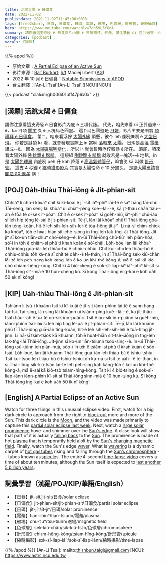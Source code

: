 ```yaml
---
title: 活跳太陽 ê 日偏食
date: 2022-11-02
publishdate: 2022-11-02T11:45:00+0800
tags: [free2share, 日食, 日偏食, 日珥, 電漿, 磁場, 色球層, 針形管, 縮時攝影]
hero: https://www.youtube.com/watch?v=7dh5VL5YGoA
summary: 請你看這支奇怪 ê 日食影片內底 ê 三項物件。代先，請注意看 ùi 正爿過來--ê、kā 日頭閘牢矣 ê 大塊烏色圓盤。
categories: [podcast]
vocals: [阿錕]
---
```


{{% apod %}}

- 原始文章：[A Partial Eclipse of an Active Sun](https://apod.nasa.gov/apod/ap221102.html)
- 影片來源：[Ralf Burkart](https://astrofotografie.ralf-kreuels.de/der-nahe-himmel); [h/t](https://en.wikipedia.org/wiki/Hat_tip) Maciej Libert ([AG](https://astronomische-gesellschaft.de/))
- 2022 年 10 月 ê 日偏食：[Notable Submissions to APOD](https://www.facebook.com/media/set/?set=a.151543340907585&type=3)
- 台文翻譯：[An-Li Tsai][An-Li Tsai] ([NCU][NCU])

{{< podcast "clalcmrgb006i01uff47p6k0x" >}}

## [漢羅] 活跳太陽 ê 日偏食
請你注意看這支奇怪 ê 日食影片內底 ê 三項代誌。
代先，咱先來看 ùi 正爿過來--ê、kā 日頭 [閘牢][block out] 矣 ê 大塊烏色圓盤。
這个烏色圓盤是 [月娘][Moon]，影片主要是咧翕 [頂禮拜 ê 日偏食][partial solar eclipse last week]。
第二，咱來看浮佇 [太陽外緣][Sun's edge] 頂懸，彼个 leh 爍咧爍咧 ê [大型日珥][large solar prominence t]。
你若是斟酌 kā 看，就會發現實際上 in 當咧 [落轉來][falling back] [太陽][Sun]。
日珥是高溫 [電漿][plasma] 組成--ê。
因為 [太陽磁場咧變化][Sun's changing magnetic field]，所以 in 就會暫時浮佇較懸 ê 所在。
落尾，咱來看太陽外緣 [咧跳舞 ê 鬚鬚][waver]。
這規組 [咧跳舞 ê 鬚鬚][wavering] 就敢若是一塊活--ê 地毯，in 是 [太陽色球層][Sun's chromosphere] 內底咧 peh 升 kah 降落 ê [高溫氣體管仔][hot gas tubes]，嘛會使 kā 叫做 [針形管][spicule]。
這支 4 秒鐘 ê [縮時攝影影片][time-lapse video] 其實是太陽性命 ê 10 分鐘久。
是講太陽應該會 [閣活 50 億年][last another 5 billion years] 講！

## [POJ] Oa̍h-thiàu Thài-iông ê Ji̍t-phian-si̍t
Chhiáⁿ lí chú-ì khòaⁿ chit ki kî-koài ê ji̍t-si̍t iáⁿ-phìⁿ lāi-té ê saⁿ hāng tāi-chì.
Tāi-seng, lán seng lâi khòaⁿ ùi chiàⁿ-pêng kòe--lâi--ê, kā ji̍t-thâu cha̍h tiâu--ah ê tōa tè o͘-sek îⁿ-pôaⁿ.
Chit ê o͘-sek îⁿ-pôaⁿ sī goe̍h-niû, iáⁿ-phìⁿ chú-iàu sī leh hip téng lé-pài ê ji̍t-phian-si̍t.
Tē-jī, lán lâi khòaⁿ phû tī Thài-iông gōa-iân téng-koân, hit-ê leh sih-leh-sih-leh ê tōa-hêng ji̍t-jíⁿ.
Lí nā-sī chim-chiok kā khòaⁿ, to̍h ē hoat-hiān si̍t-chè-siōng in tng-leh lak-tńg-lâi Thài-iông.
Ji̍t-jíⁿ sī ko-un tiān-chiuⁿ cho͘-sêng--ê.
In-ūi Thài-iông chû-tiûⁿ leh piàn-hòa, só͘-í in to̍h ē chiām-sî phû tī khah koân ê só͘-chāi.
Lo̍h-bóe, lán lâi khòaⁿ Thài-iông gōa-iân leh thiàu-bú ê chhiu-chhiu.
Chit kui-cho͘ leh thiàu-bú ê chhiu-chhiu to̍h ká-ná sī chi̍t tè oa̍h--ê tē-thán, in sī Thài-iông sek-kiû-chân lāi-té leh peh-seng kah kàng-lo̍h ê ko-un khì-thé kóng-á, mā ē-sái kā kiò-chò chiam-hêng-kóng.
Chit ki 4 bió-cheng ê sok-sî-liap-iáⁿ iáⁿ-phìⁿ kî-si̍t sī Thài-iông sìⁿ-miā ê 10 hun-cheng kú.
Sī kóng Thài-iông èng-kai ē koh oa̍h 50 ek nî kóng!


## [KIP] Ua̍h-thiàu Thài-iông ê Ji̍t-phian-si̍t
Tshiánn lí tsú-ì khuànn tsit ki kî-kuài ê ji̍t-si̍t iánn-phìnn lāi-té ê sann hāng tāi-tsì.
Tāi-sing, lán sing lâi khuànn uì tsiànn-pîng kuè--lâi--ê, kā ji̍t-thâu tsa̍h tiâu--ah ê tuā tè oo-sik înn-puânn.
Tsit ê oo-sik înn-puânn sī gue̍h-niû, iánn-phìnn tsú-iàu sī leh hip tíng lé-pài ê ji̍t-phian-si̍t.
Tē-jī, lán lâi khuànn phû tī Thài-iông guā-iân tíng-kuân, hit-ê leh sih-leh-sih-leh ê tuā-hîng ji̍t-jínn.
Lí nā-sī tsim-tsiok kā khuànn, to̍h ē huat-hiān si̍t-tsè-siōng in tng-leh lak-tńg-lâi Thài-iông.
Ji̍t-jínn sī ko-un tiān-tsiunn tsoo-sîng--ê.
In-uī Thài-iông tsû-tiûnn leh piàn-huà, sóo-í in to̍h ē tsiām-sî phû tī khah kuân ê sóo-tsāi.
Lo̍h-bué, lán lâi khuànn Thài-iông guā-iân leh thiàu-bú ê tshiu-tshiu.
Tsit kui-tsoo leh thiàu-bú ê tshiu-tshiu to̍h ká-ná sī tsi̍t tè ua̍h--ê tē-thán, in sī Thài-iông sik-kiû-tsân lāi-té leh peh-sing kah kàng-lo̍h ê ko-un khì-thé kóng-á, mā ē-sái kā kiò-tsò tsiam-hîng-kóng.
Tsit ki 4 bió-tsing ê sok-sî-liap-iánn iánn-phìnn kî-si̍t sī Thài-iông sìnn-miā ê 10 hun-tsing kú.
Sī kóng Thài-iông ìng-kai ē koh ua̍h 50 ik nî kóng!


## [English] A Partial Eclipse of an Active Sun

Watch for three things in this unusual eclipse video.
First, watch for a big dark circle to approach from the right to [block out][block out] more and more of the Sun.
This dark circle is the [Moon][Moon], and the video was made primarily to capture this [partial solar eclipse last week][partial solar eclipse last week].
Next, watch a [large solar prominence][large solar prominence e] hover and shimmer over the [Sun's edge][Sun's edge].
A close look will show that part of it is actually [falling back][falling back] to the [Sun][Sun].
The prominence is made of hot [plasma][plasma] that is temporarily held aloft by the [Sun's changing magnetic field][Sun's changing magnetic field].
Finally, watch the Sun's edge [waver][waver].
What is [wavering][wavering] is a dynamic carpet of [hot gas tubes][hot gas tubes] rising and falling through the [Sun's chromosphere][Sun's chromosphere] -- tubes known as [spicule][spicule]s.
The entire 4-second [time-lapse video][time-lapse video] covers a time of about ten minutes, although the Sun itself is expected to [last another 5 billion years][last another 5 billion years].

       
## 詞彙學習（漢羅/POJ/KIP/華語/English）
- 【日食】ji̍t-si̍t/ji̍t-si̍t/日食/solar eclipse
- 【日偏食】ji̍t-phian-si̍t/ji̍t-phian-si̍t/日偏食/partial solar eclipse
- 【日珥】ji̍t-jíⁿ/ji̍t-jíⁿ/日珥/solar prominence
- 【電漿】tiān-chiuⁿ/tiān-tsiunn/電漿/plasma
- 【磁場】chû-tiûⁿ/tsû-tiûnn/磁場/magnetic field
- 【色球層】sek-kiû-chân/sik-kiû-tsân/色球層/chromosphere
- 【針形管】chiam-hêng-kóng/tsiam-hîng-kóng/針形管/spicule
- 【縮時攝影】sok-sî-liap-iáⁿ/sok-sî-liap-iánn/縮時攝影/time-lapse


{{% /apod %}}
[An-Li Tsai]: mailto:thianbun.taigi@gmail.com
[NCU]: https://www.astro.ncu.edu.tw

[copyright]: https://apod.nasa.gov/apod/fap/lib/about_apod.html#srapply
[License]: https://creativecommons.org/licenses/by/2.0/

[block out]:https://apod.nasa.gov/apod/ap170730.html
[Moon]:https://solarsystem.nasa.gov/moons/earths-moon/in-depth/
[partial solar eclipse last week]:https://en.wikipedia.org/wiki/Solar_eclipse_of_October_25,_2022
[large solar prominence e]:https://apod.nasa.gov/apod/ap220302.html
[large solar prominence t]:https://apod.tw/daily/20220302/
[Sun's edge]:https://apod.nasa.gov/apod/ap080807.html
[falling back]:https://apod.nasa.gov/apod/ap180527.html
[Sun]:https://solarsystem.nasa.gov/solar-system/sun/in-depth/
[plasma]:https://en.wikipedia.org/wiki/Plasma_(physics)
[Sun's changing magnetic field]:https://www.nasa.gov/feature/goddard/2016/understanding-the-magnetic-sun
[waver]:https://www.chelmsfordma.gov/ImageRepository/Document?documentID=9965
[wavering]:https://www.nasa.gov/feature/goddard/2017/scientists-uncover-origins-of-the-sun-s-swirling-spicules
[hot gas tubes]:https://apod.nasa.gov/apod/ap081102.html
[Sun's chromosphere]:https://en.wikipedia.org/wiki/Chromosphere
[spicule]:https://en.wikipedia.org/wiki/Solar_spicule
[time-lapse video]:https://www.youtube.com/watch?v=7dh5VL5YGoA
[last another 5 billion years]:https://spaceplace.nasa.gov/sun-age/en/


